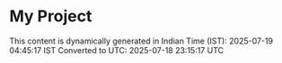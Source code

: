 # My Project

This content is dynamically generated in Indian Time (IST): 2025-07-19 04:45:17 IST
Converted to UTC: 2025-07-18 23:15:17 UTC
